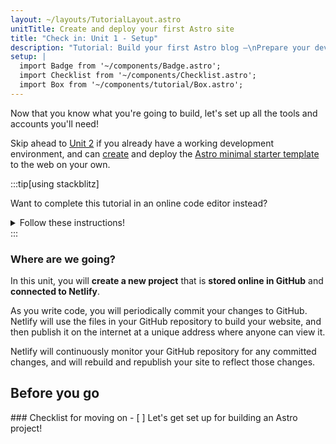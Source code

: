 ```yaml
---
layout: ~/layouts/TutorialLayout.astro
unitTitle: Create and deploy your first Astro site
title: "Check in: Unit 1 - Setup"
description: "Tutorial: Build your first Astro blog —\nPrepare your development environment, and create and deploy your first Astro site"
setup: |
  import Badge from '~/components/Badge.astro';
  import Checklist from '~/components/Checklist.astro';
  import Box from '~/components/tutorial/Box.astro';
---
```


Now that you know what you're going to build, let's set up all the tools and accounts you'll need!

Skip ahead to [Unit 2](/en/tutorial/2-pages/) if you already have a working development environment, and can [create](/en/install/auto/) and deploy the [Astro minimal starter template](https://github.com/withastro/astro/tree/main/examples/minimal) to the web on your own.

:::tip[using stackblitz]

Want to complete this tutorial in an online code editor instead?
<details>
<summary>Follow these instructions!</summary>

**Set up StackBlitz**
1. Visit [astro.new](https://astro.new) and click the button to open the "Empty Project" template in StackBlitz. 

2. Click "Sign in" on the top right to log in using your GitHub credentials.

3. In the upper left of the StackBlitz editor window, click to "fork" the template (save to your own account dashboard).

4. Wait for the project to load, and you will see a live preview of the "Empty Project" starter.

**Make a Change**

In the file pane, you should see `src/pages/index.astro`. Click to open it, and follow [Write your first line of Astro](/en/tutorial/1-setup/3) to make a change to this file.

**Create a GitHub Repository**

1. Press the <kbd>Connect Repository</kbd> button at the top of your list of files, enter a new name for your repository, and click <kbd>Create repo & push</kbd>. 

2. When you have changes to be committed back to GitHub, a "Commit" button will appear at the top left of your workspace. Clicking on this will allow you to enter a commit message, and update your repository.

**Deploy your Site**

If you'd like to deploy to Netlify, skip to [Deploy your site to the web](/en/tutorial/1-setup/5).
Otherwise, skip to [Unit 2](/en/tutorial/2-pages/) to start building with Astro!

</details>
:::

### Where are we going?

In this unit, you will **create a new project** that is **stored online in GitHub** and **connected to Netlify**. 

As you write code, you will periodically commit your changes to GitHub. Netlify will use the files in your GitHub repository to build your website, and then publish it on the internet at a unique address where anyone can view it.

Netlify will continuously monitor your GitHub repository for any committed changes, and will rebuild and republish your site to reflect those changes.

## Before you go

<Box icon="check-list">
### Checklist for moving on

<Checklist>
- [ ] Let's get set up for building an Astro project!
</Checklist>
</Box>

